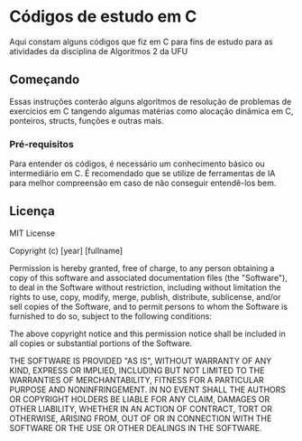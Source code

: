 # Códigos de estudo em C

Aqui constam alguns códigos que fiz em C para fins de estudo para as atividades da disciplina de Algoritmos 2 da UFU

## Começando

Essas instruções conterão alguns algoritmos de resolução de problemas de exercícios em C tangendo algumas matérias como alocação dinâmica em C, ponteiros, structs, funções e outras mais.

### Pré-requisitos

Para entender os códigos, é necessário um conhecimento básico ou intermediário em C. É recomendado que se utilize de ferramentas de IA para melhor compreensão em caso
de não conseguir entendê-los bem.

## Licença

MIT License

Copyright (c) [year] [fullname]

Permission is hereby granted, free of charge, to any person obtaining a copy
of this software and associated documentation files (the "Software"), to deal
in the Software without restriction, including without limitation the rights
to use, copy, modify, merge, publish, distribute, sublicense, and/or sell
copies of the Software, and to permit persons to whom the Software is
furnished to do so, subject to the following conditions:

The above copyright notice and this permission notice shall be included in all
copies or substantial portions of the Software.

THE SOFTWARE IS PROVIDED "AS IS", WITHOUT WARRANTY OF ANY KIND, EXPRESS OR
IMPLIED, INCLUDING BUT NOT LIMITED TO THE WARRANTIES OF MERCHANTABILITY,
FITNESS FOR A PARTICULAR PURPOSE AND NONINFRINGEMENT. IN NO EVENT SHALL THE
AUTHORS OR COPYRIGHT HOLDERS BE LIABLE FOR ANY CLAIM, DAMAGES OR OTHER
LIABILITY, WHETHER IN AN ACTION OF CONTRACT, TORT OR OTHERWISE, ARISING FROM,
OUT OF OR IN CONNECTION WITH THE SOFTWARE OR THE USE OR OTHER DEALINGS IN THE
SOFTWARE.
